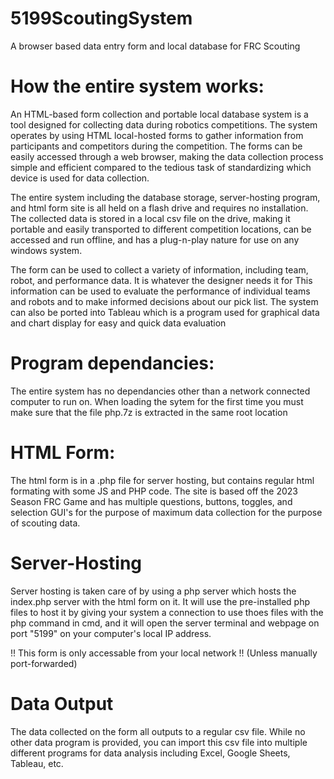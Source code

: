# 5199ScoutingSystem
A browser based data entry form and local database for FRC Scouting

# How the entire system works:
An HTML-based form collection and portable local database system is a tool designed for collecting data during robotics competitions. The system operates by using HTML local-hosted forms to gather information from participants and competitors during the competition. The forms can be easily accessed through a web browser, making the data collection process simple and efficient compared to the tedious task of standardizing which device is used for data collection.

The entire system including the database storage, server-hosting program, and html form site is all held on a flash drive and requires no installation. The collected data is stored in a local csv file on the drive, making it portable and easily transported to different competition locations, can be accessed and run offline, and has a plug-n-play nature for use on any windows system.

The form can be used to collect a variety of information, including team, robot, and performance data. It is whatever the designer needs it for This information can be used to evaluate the performance of individual teams and robots and to make informed decisions about our pick list. The system can also be ported into Tableau which is a program used for graphical data and chart display for easy and quick data evaluation

# Program dependancies:
The entire system has no dependancies other than a network connected computer to run on. When loading the sytem for the first time you must make sure that the file php.7z is extracted in the same root location

# HTML Form:
The html form is in a .php file for server hosting, but contains regular html formating with some JS and PHP code. The site is based off the 2023 Season FRC Game and has multiple questions, buttons, toggles, and selection GUI's for the purpose of maximum data collection for the purpose of scouting data.

# Server-Hosting
Server hosting is taken care of by using a php server which hosts the index.php server with the html form on it. It will use the pre-installed php files to host it by giving your system a connection to use thoes files with the php command in cmd, and it will open the server terminal and webpage on port "5199" on your computer's local IP address. 

!! This form is only accessable from your local network !! (Unless manually port-forwarded)

# Data Output
The data collected on the form all outputs to a regular csv file. While no other data program is provided, you can import this csv file into multiple different programs for data analysis including Excel, Google Sheets, Tableau, etc. 
